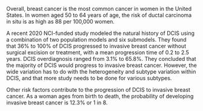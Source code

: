 Overall, breast cancer is the most common cancer in women in the United States. In women aged 50 to 64 years of age, the risk of ductal carcinoma in situ is as high as 88 per 100,000 women.

A recent 2020 NCI-funded study modeled the natural history of DCIS using a combination of two population models and six submodels. They found that 36% to 100% of DCIS progressed to invasive breast cancer without surgical excision or treatment, with a mean progression time of 0.2 to 2.5 years. DCIS overdiagnosis ranged from 3.1% to 65.8%. They concluded that the majority of DCIS would progress to invasive breast cancer. However, the wide variation has to do with the heterogeneity and subtype variation within DCIS, and that more study needs to be done for various subtypes.

Other risk factors contribute to the progression of DCIS to invasive breast cancer. As a woman ages from birth to death, the probability of developing invasive breast cancer is 12.3% or 1 in 8.